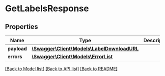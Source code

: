 # GetLabelsResponse

## Properties

Name | Type | Description | Notes
------------ | ------------- | ------------- | -------------
**payload** | [**\Swagger\Client\Models\LabelDownloadURL**](LabelDownloadURL.md) |  | [optional]
**errors** | [**\Swagger\Client\Models\ErrorList**](ErrorList.md) |  | [optional]

[[Back to Model list]](../../README.md#documentation-for-models) [[Back to API list]](../../README.md#documentation-for-api-endpoints) [[Back to README]](../../README.md)

